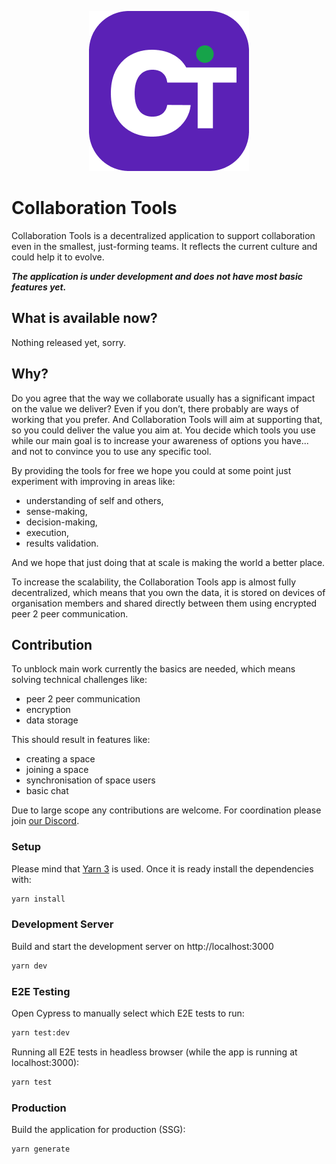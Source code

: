 <p style="text-align: center;"><img alt="logo" src="platform/framework/public/images/logo-256x256.png" width="256"></p>

# Collaboration Tools

Collaboration Tools is a decentralized application to support collaboration even in the smallest, just-forming teams. It reflects the current culture and could help it to evolve.

***The application is under development and does not have most basic features yet.***

## What is available now?

Nothing released yet, sorry.

## Why?

Do you agree that the way we collaborate usually has a significant impact on the value we deliver? Even if you don’t, there probably are ways of working that you prefer. And Collaboration Tools will aim at supporting that, so you could deliver the value you aim at. You decide which tools you use while our main goal is to increase your awareness of options you have... and not to convince you to use any specific tool.

By providing the tools for free we hope you could at some point just experiment with improving in areas like:
- understanding of self and others,
- sense-making,
- decision-making,
- execution,
- results validation.

And we hope that just doing that at scale is making the world a better place.

To increase the scalability, the Collaboration Tools app is almost fully decentralized, which means that you own the data, it is stored on devices of organisation members and shared directly between them using encrypted peer 2 peer communication.

## Contribution

To unblock main work currently the basics are needed, which means solving technical challenges like:
- peer 2 peer communication
- encryption
- data storage

This should result in features like:
- creating a space
- joining a space
- synchronisation of space users
- basic chat

Due to large scope any contributions are welcome. For coordination please join [our Discord](https://discord.gg/cT55KFmXgQ).

### Setup

Please mind that [Yarn 3](https://yarnpkg.com/getting-started/install) is used. Once it is ready install the dependencies with:

```bash
yarn install
```

### Development Server

Build and start the development server on http://localhost:3000

```bash
yarn dev
```

### E2E Testing

Open Cypress to manually select which E2E tests to run:

```bash
yarn test:dev
```

Running all E2E tests in headless browser (while the app is running at localhost:3000):

```bash
yarn test
```

### Production

Build the application for production (SSG):

```bash
yarn generate
```
